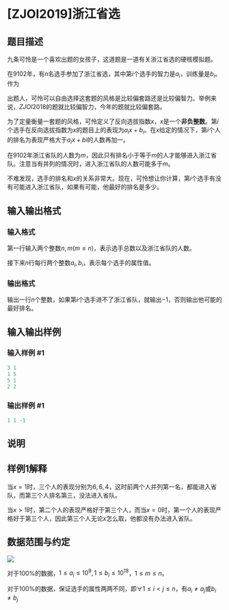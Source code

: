 # [ZJOI2019]浙江省选

## 题目描述

九条可怜是一个喜欢出题的女孩子，这道题是一道有关浙江省选的硬核模拟题。

在$9102$年，有$n$名选手参加了浙江省选，其中第$i$个选手的智力是$a_i$，训练量是$b_i$。作为

出题人，可怜可以自由选择这套题的风格是比较偏套路还是比较偏智力。举例来说，$ZJOI2018$的题就比较偏智力，今年的题就比较偏套路。

为了定量衡量一套题的风格，可怜定义了反向选拔指数$x$，$x$是一个**非负整数**。第$i$个选手在反向选拔指数为$x$的题目上的表现为$a_ix+b_i$。在$x$给定的情况下，第$i$个人的排名为表现严格大于$a_ix+bi$的人数再加一。

在$9102$年浙江省队的人数为$m$，因此只有排名小于等于$m$的人才能够进入浙江省队。注意当有并列的情况时，进入浙江省队的人数可能多于$m$。

不难发现，选手的排名和$x$的关系非常大。现在，可怜想让你计算，第$i$个选手有没有可能进入浙江省队，如果有可能，他最好的排名是多少。

## 输入输出格式

### 输入格式

第一行输入两个整数$n,m(m\leq n)$，表示选手总数以及浙江省队的人数。

接下来$n$行每行两个整数$a_i,b_i$，表示每个选手的属性值。

### 输出格式

输出一行$n$个整数，如果第$i$个选手进不了浙江省队，就输出$-1$，否则输出他可能的最好排名。

## 输入输出样例

### 输入样例 #1

```cpp
3 1
1 5
5 1
2 2
```


### 输出样例 #1

```cpp
1 1 -1
```


## 说明

## 样例1解释

当$x=1$时，三个人的表现分别为$6,6,4$，这时前两个人并列第一名，都能进入省队，而第三个人排名第三，没法进入省队。

当$x>1$时，第二个人的表现严格好于第三个人，而当$x=0$时，第一个人的表现严格好于第三个人，因此第三个人无论$x$怎么取，他都没有办法进入省队。

## 数据范围与约定

![](https://cdn.luogu.com.cn/upload/pic/57691.png)

对于$100$%的数据，$1\leq a_i \leq 10^9,1\leq b_i \leq 10^{18}$，$1\leq m \leq n$。

对于$100$%的数据，保证选手的属性两两不同，即$\forall 1\leq i < j \leq n$，有$a_i\neq a_j$或$b_i\neq b_j$

